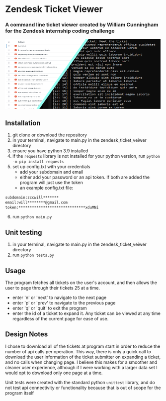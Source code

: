 # Zendesk Ticket Viewer
### A command line ticket viewer created by William Cunningham for the Zendesk internship coding challenge
!["splash image"](splash.png)
## Installation
1. git clone or download the repository
2. in your terminal, navigate to main.py in the zendesk_ticket_veiwer directory
3. ensure you have python 3.9 installed
4. if the `requests` library is not installed for your python version, run `python -m pip install requests`
5. set up config.txt with your credentials
    - add your subdomain and email
    - either add your password or an api token. If both are added the program will just use the token
    - an example config.txt file:
```
subdomain:zccwill*******
email:will********@gmail.com
token:******************************xduMNi
```
6. run `python main.py`


## Unit testing
1. in your terminal, navigate to main.py in the zendesk_ticket_veiwer directory
2. run `python tests.py`


## Usage
The program fetches all tickets on the user's account, and then allows the user to page through their tickets 25 at a time.
   - enter 'n' or 'next' to navigate to the next page
   - enter 'p' or 'prev' to navigate to the previous page
   - enter 'q' or 'quit' to exit the program
   - enter the id of a ticket to expand it. Any ticket can be viewed at any time regardless of the current page for ease of use.
      
      
## Design Notes
I chose to download all of the tickets at program start in order to reduce the number of api calls per operation. This way, there is only a quick call to download the user information of the ticket submitter on expanding a ticket, and no calls when changing page. I believe this makes for a smoother and cleaner user experience, although if I were working with a larger data set I would opt to download only one page at a time.

Unit tests were created with the standard python `unittest` library, and do not test api connectivity or functionality because that is out of scope for the program itself
